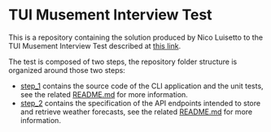 # TUI Musement Interview Test

This is a repository containing the solution produced by Nico Luisetto to the TUI Musement Interview Test described at [this link](https://gist.github.com/hpatoio/3aeea8159fb9046a2feba75d39a8d21e).

The test is composed of two steps, the repository folder structure is organized around those two steps:

- [step_1](step_1) contains the source code of the CLI application and the unit tests, see the related [README.md](step_1/README.md) for more information.
- [step_2](step_2) contains the specification of the API endpoints intended to store and retrieve weather forecasts, see the related [README.md](step_2/README.md) for more information.
